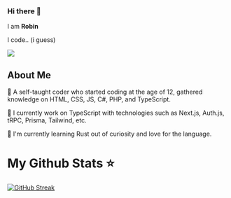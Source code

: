 ### Hi there 👋

I am **Robin**

I code.. (i guess)

![](https://komarev.com/ghpvc/?username=rawbinary&color=brightgreen)

## About Me

💬 A self-taught coder who started coding at the age of 12, gathered knowledge on HTML, CSS, JS, C#, PHP, and TypeScript.

🔭 I currently work on TypeScript with technologies such as Next.js, Auth.js, tRPC, Prisma, Tailwind, etc.

🌱 I'm currently learning Rust out of curiosity and love for the language.

 # My Github Stats ⭐
[![GitHub Streak](https://github-readme-streak-stats.herokuapp.com?user=rawbinary&theme=dark)](https://git.io/streak-stats)
 
<!-- [![Robin's GitHub stats](https://github-readme-stats.vercel.app/api?username=rawbinary&count_private=true&show_icons=true&theme=synthwave)](https://github.com/anuraghazra/github-readme-stats)

[![Top Langs](https://github-readme-stats.vercel.app/api/top-langs/?username=rawbinary&layout=compact&langs_count=10)](https://github.com/anuraghazra/github-readme-stats) -->
 

<!--
**rawbinary/rawbinary** is a ✨ _special_ ✨ repository because its `README.md` (this file) appears on your GitHub profile.

Here are some ideas to get you started:

- 🔭 I’m currently working on ...
- 🌱 I’m currently learning ...
- 👯 I’m looking to collaborate on ...
- 🤔 I’m looking for help with ...
- 💬 Ask me about ...
- 📫 How to reach me: ...
- 😄 Pronouns: ...
- ⚡ Fun fact: ...
-->
